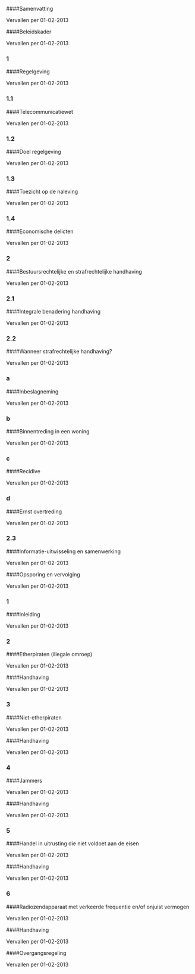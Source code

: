 <meta http-equiv='Content-Type' content='text/html; charset=utf-8' />


####Samenvatting

Vervallen per 01-02-2013 

####Beleidskader

Vervallen per 01-02-2013 

### 1  

####Regelgeving

Vervallen per 01-02-2013 

### 1.1  

####Telecommunicatiewet

Vervallen per 01-02-2013 

### 1.2  

####Doel regelgeving

Vervallen per 01-02-2013 

### 1.3  

####Toezicht op de naleving

Vervallen per 01-02-2013 

### 1.4  

####Economische delicten

Vervallen per 01-02-2013 

### 2  

####Bestuursrechtelijke en strafrechtelijke handhaving

Vervallen per 01-02-2013 

### 2.1  

####Integrale benadering handhaving

Vervallen per 01-02-2013 

### 2.2  

####Wanneer strafrechtelijke handhaving?

Vervallen per 01-02-2013 

### a  

####Inbeslagneming

Vervallen per 01-02-2013 

### b  

####Binnentreding in een woning

Vervallen per 01-02-2013 

### c  

####Recidive

Vervallen per 01-02-2013 

### d  

####Ernst overtreding

Vervallen per 01-02-2013 

### 2.3  

####Informatie-uitwisseling en samenwerking

Vervallen per 01-02-2013 

####Opsporing en vervolging

Vervallen per 01-02-2013 

### 1  

####Inleiding

Vervallen per 01-02-2013 

### 2  

####Etherpiraten (illegale omroep)

Vervallen per 01-02-2013 

####Handhaving

Vervallen per 01-02-2013 

### 3  

####Niet-etherpiraten

Vervallen per 01-02-2013 

####Handhaving

Vervallen per 01-02-2013 

### 4  

####Jammers

Vervallen per 01-02-2013 

####Handhaving

Vervallen per 01-02-2013 

### 5  

####Handel in uitrusting die niet voldoet aan de eisen

Vervallen per 01-02-2013 

####Handhaving

Vervallen per 01-02-2013 

### 6  

####Radiozendapparaat met verkeerde frequentie en/of onjuist vermogen

Vervallen per 01-02-2013 

####Handhaving

Vervallen per 01-02-2013 

####Overgangsregeling

Vervallen per 01-02-2013 

